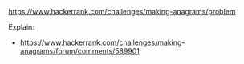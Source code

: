 https://www.hackerrank.com/challenges/making-anagrams/problem

Explain:
- https://www.hackerrank.com/challenges/making-anagrams/forum/comments/589901
